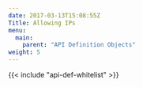 ```yaml
---
date: 2017-03-13T15:08:55Z
Title: Allowing IPs
menu:
  main:
    parent: "API Definition Objects"
weight: 5
---
```


{{< include "api-def-whitelist" >}}

<p style="display: none;">{{<fn allowlist>}}{{</fn>}}</p>